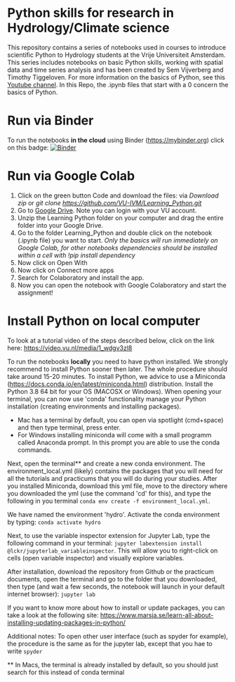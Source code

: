 # Python skills for research in Hydrology/Climate science

This repository contains a series of notebooks used in courses to introduce scientific Python to Hydrology students at the Vrije Universiteit Amsterdam. This series includes notebooks on basic Python skills, working with spatial data and time series analysis and has been created by Sem Vijverberg and Timothy Tiggeloven. For more information on the basics of Python, see this [Youtube channel](https://www.youtube.com/playlist?list=PL2fCZiDqOYYWvJSoIV9J3n-hlZIEoKEdu). In this Repo, the .ipynb files that start with a 0 concern the basics of Python. 


# Run via Binder

To run the notebooks **in the cloud** using Binder (https://mybinder.org) click on this badge:
[![Binder](https://mybinder.org/badge_logo.svg)](https://mybinder.org/v2/gh/VU-IVM/Learning_Python.git/master)

# Run via Google Colab

1. Click on the green button Code and download the files: via *Download zip* or *git clone https://github.com/VU-IVM/Learning_Python.git*
2. Go to [Google Drive](https://drive.google.com/?utm_source=nl&utm_medium=button&utm_campaign=web&utm_content=gotodrive&utm_term=appspagecarousel&usp=apps_start&urp=https%3A%2F%2Fwww.google.com%2F). Note you can login with your VU account.
3. Unzip the Learning Python folder on your computer and drag the entire folder into your Google Drive.
4. Go to the folder Learning_Python and double click on the notebook (.ipynb file) you want to start. *Only the basics will run immediately on Google Colab, for other notebooks dependencies should be installed within a cell with !pip install dependency*
5. Now click on Open With
6. Now click on Connect more apps
7. Search for Colaboratory and install the app.
8. Now you can open the notebook with Google Colaboratory and start the assignment!

# Install Python on local computer
To look at a tutorial video of the steps described below, click on the link here: https://video.vu.nl/media/1_wdgv3zl8 

To run the notebooks **locally** you need to have python installed. We strongly recommend to install Python sooner then later. The whole procedure should take around 15-20 minutes. To install Python, we advice to use a Miniconda (https://docs.conda.io/en/latest/miniconda.html) distribution. Install the Python 3.8 64 bit for your OS (MACOSX or Windows). 
When opening your terminal, you can now use 'conda' functionality manage your Python installation (creating environments and installing packages). 

- Mac has a terminal by default, you can open via spotlight (cmd+space) and then type terminal, press enter. 
- For Windows installing miniconda will come with a small programm called Anaconda prompt. In this prompt you are able to use the conda commands.

Next, open the terminal** and create a new conda environment. The environment_local.yml (likely) contains the packages that you will need for all the tutorials and practicums that you will do during your studies. After you installed Miniconda, download this yml file, move to the directory where you downloaded the yml (use the command 'cd' for this), and type the following in you terminal
`conda env create -f environment_local.yml`. 

We have named the environment 'hydro'. Activate the conda environment by typing:
`conda activate hydro`

Next, to use the variable inspector extension for Jupyter Lab, type the following command in your terminal: `jupyter labextension install @lckr/jupyterlab_variableinspector`.
This will allow you to right-click on cells (open variable inspector) and visually explore variables.

After installation, download the repository from Github or the practicum documents, open the terminal and go to the folder that you downloaded, then type (and wait a few seconds, the notebook will launch in your default internet browser):
`jupyter lab`

If you want to know more about how to install or update packages, you can take a look at the following site: https://www.marsja.se/learn-all-about-installing-updating-packages-in-python/

Additional notes: To open other user interface (such as spyder for example), the procedure is the same as for the jupyter lab, except that you hae to write `spyder`

** In Macs, the terminal is already installed by default, so you should just search for this instead of conda terminal
